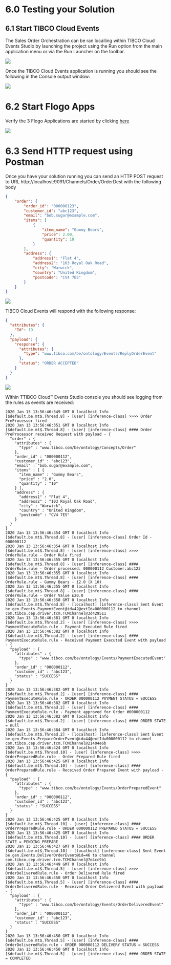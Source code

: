 # 6.0 Testing your Solution

## 6.1 Start TIBCO Cloud Events

The Sales Order Orchestration can be ran localling within TIBCO Cloud Events Studio by launching the project using the Run option from the main application menu or via the Run Launcher on the toolbar.

![](images/005/StartTCE.png)

Once the TIBCO Cloud Events application is running you should see the following in the Console output window:

![](images/005/TCEConsoleStarted.png)


# 6.2 Start Flogo Apps

Verify the 3 Flogo Applications are started by clicking [here](https://eu.integration.cloud.tibco.com/applications)

![](images/005/FlogoAppsRunning.png)


# 6.3 Send HTTP request using Postman

Once you have your solution running you can send an HTTP POST request to URL http://localhost:9091/Channels/Order/OrderDest with the following body

```json
{
    "order": {
        "order_id": "000000123",
        "customer_id": "abc123",
        "email": "bob.sugar@example.com",
        "items": [
            {
                "item_name": "Gummy Bears",
                "price": 2.00,
                "quantity": 10
            }
        ],
        "address": {
            "address1": "Flat 4",
            "address2": "103 Royal Oak Road",
            "city": "Warwick",
            "country": "United Kingdom",
            "postcode": "CV4 7ES"
        }
    }
}
```

![](images/005/Postman.png)

TIBCO Cloud Events will respond with the following response:

```json
{
  "attributes": {
    "Id": 19
  },
  "payload": {
    "response": {
      "attributes": {
        "type": "www.tibco.com/be/ontology/Events/ReplyOrderEvent"
      },
      "status": "ORDER ACCEPTED"
    }
  }
}
```

![](images/005/PostmanResult.png)

Within TTIBCO Cloud™ Events Studio console you should see logging from the rules as events are received:

```code
2020 Jan 13 13:56:46:349 GMT 0 localhost Info [$default.be.mt$.Thread.8] - [user] [inference-class] >>>> Order PreProcessor fired
2020 Jan 13 13:56:46:351 GMT 0 localhost Info [$default.be.mt$.Thread.8] - [user] [inference-class] #### Order PreProcessor received Request with payload - {
  "order" : {
    "attributes" : {
      "type" : "www.tibco.com/be/ontology/Concepts/Order"
    },
    "order_id" : "000000112",
    "customer_id" : "abc123",
    "email" : "bob.sugar@example.com",
    "items" : [ {
      "item_name" : "Gummy Bears",
      "price" : "2.0",
      "quantity" : "10"
    } ],
    "address" : {
      "address1" : "Flat 4",
      "address2" : "103 Royal Oak Road",
      "city" : "Warwick",
      "country" : "United Kingdom",
      "postcode" : "CV4 7ES"
    }
  }
}
2020 Jan 13 13:56:46:354 GMT 0 localhost Info [$default.be.mt$.Thread.8] - [user] [inference-class] Order Id - 000000112
2020 Jan 13 13:56:46:354 GMT 0 localhost Info [$default.be.mt$.Thread.8] - [user] [inference-class] >>>> OrderRule.rule - Order Rule fired
2020 Jan 13 13:56:46:355 GMT 0 localhost Info [$default.be.mt$.Thread.8] - [user] [inference-class] #### OrderRule.rule - Order processed: 000000112 Customer:abc123
2020 Jan 13 13:56:46:355 GMT 0 localhost Info [$default.be.mt$.Thread.8] - [user] [inference-class] #### OrderRule.rule - Gummy Bears - £2.0 (X 10)
2020 Jan 13 13:56:46:355 GMT 0 localhost Info [$default.be.mt$.Thread.8] - [user] [inference-class] #### OrderRule.rule - Order Value £20.0
2020 Jan 13 13:56:46:358 GMT 0 localhost Info [$default.be.mt$.Thread.8] - [localhost] [inference-class] Sent Event be.gen.Events.PaymentEvent@id=42@extId=000000112 to channel com.tibco.cep.driver.tcm.TCMChannel@3d429511
2020 Jan 13 13:56:46:381 GMT 0 localhost Info [$default.be.mt$.Thread.2] - [user] [inference-class] >>>> PaymentExecuteRule.rule - Payment Executed Rule fired
2020 Jan 13 13:56:46:382 GMT 0 localhost Info [$default.be.mt$.Thread.2] - [user] [inference-class] #### PaymentExecuteRule.rule - Received Payment Executed Event with payload - {
  "payload" : {
    "attributes" : {
      "type" : "www.tibco.com/be/ontology/Events/PaymentExecutedEvent"
    },
    "order_id" : "000000112",
    "customer_id" : "abc123",
    "status" : "SUCCESS"
  }
}
2020 Jan 13 13:56:46:382 GMT 0 localhost Info [$default.be.mt$.Thread.2] - [user] [inference-class] #### PaymentExecuteRule.rule - ORDER 000000112 PAYMENT STATUS = SUCCESS
2020 Jan 13 13:56:46:382 GMT 0 localhost Info [$default.be.mt$.Thread.2] - [user] [inference-class] #### PaymentExecuteRule.rule - Payment approved for Order #000000112
2020 Jan 13 13:56:46:382 GMT 0 localhost Info [$default.be.mt$.Thread.2] - [user] [inference-class] #### ORDER STATE = null
2020 Jan 13 13:56:46:384 GMT 0 localhost Info [$default.be.mt$.Thread.2] - [localhost] [inference-class] Sent Event be.gen.Events.PrepareOrderEvent@id=44@extId=000000112 to channel com.tibco.cep.driver.tcm.TCMChannel@21404e6b
2020 Jan 13 13:56:46:424 GMT 0 localhost Info [$default.be.mt$.Thread.10] - [user] [inference-class] >>>> OrderPreparedRule.rule - Order Prepared Rule fired
2020 Jan 13 13:56:46:425 GMT 0 localhost Info [$default.be.mt$.Thread.10] - [user] [inference-class] #### OrderPreparedRule.rule - Received Order Prepared Event with payload - {
  "payload" : {
    "attributes" : {
      "type" : "www.tibco.com/be/ontology/Events/OrderPreparedEvent"
    },
    "order_id" : "000000112",
    "customer_id" : "abc123",
    "status" : "SUCCESS"
  }
}
2020 Jan 13 13:56:46:425 GMT 0 localhost Info [$default.be.mt$.Thread.10] - [user] [inference-class] #### OrderPreparedRule.rule - ORDER 000000112 PREPARED STATUS = SUCCESS
2020 Jan 13 13:56:46:425 GMT 0 localhost Info [$default.be.mt$.Thread.10] - [user] [inference-class] #### ORDER STATE = PENDING_PREPARE
2020 Jan 13 13:56:46:427 GMT 0 localhost Info [$default.be.mt$.Thread.10] - [localhost] [inference-class] Sent Event be.gen.Events.DeliverOrderEvent@id=46 to channel com.tibco.cep.driver.tcm.TCMChannel@7e4cc9b1
2020 Jan 13 13:56:46:449 GMT 0 localhost Info [$default.be.mt$.Thread.5] - [user] [inference-class] >>>> OrderDeliveredRule.rule - Order Delivered Rule fired
2020 Jan 13 13:56:46:450 GMT 0 localhost Info [$default.be.mt$.Thread.5] - [user] [inference-class] #### OrderDeliveredRule.rule - Received Order Delivered Event with payload - {
  "payload" : {
    "attributes" : {
      "type" : "www.tibco.com/be/ontology/Events/OrderDeliveredEvent"
    },
    "order_id" : "000000112",
    "customer_id" : "abc123",
    "status" : "SUCCESS"
  }
}
2020 Jan 13 13:56:46:450 GMT 0 localhost Info [$default.be.mt$.Thread.5] - [user] [inference-class] #### OrderDeliveredRule.rule - ORDER 000000112 DELIVERY STATUS = SUCCESS
2020 Jan 13 13:56:46:450 GMT 0 localhost Info [$default.be.mt$.Thread.5] - [user] [inference-class] #### ORDER STATE = COMPLETED
```

